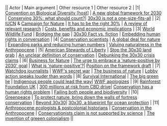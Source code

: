 || Actor | Main argument | Other resource 1 |  Other resource 2 |
|1| [Convention on Biological Diversity [host]](https://www.cbd.int/intro/) | [A new global framework for 2030](https://www.cbd.int/article/draft-1-global-biodiversity-framework) | [Conserving 30%: what should count?](https://naturebeyond2020.com/wp-content/uploads/2021/09/Conserving-at-least-30-of-the-planet-by-2030-What-should-count-2.pdf)| [30x30 is not a one-size-fits-all](https://www.oneearth.org/30-x-30-biodiversity-target/) |
|2| [IUCN](https://www.iucn.org/about-iucn) & [Campaign for Nature](https://www.campaignfornature.org/) | [It has to be the right 30%](https://www.iucn.org/crossroads-blog/202108/we-need-protect-and-conserve-30-planet-it-has-be-right-30) | [A review of relevant research](https://www.campaignfornature.org/sbstta-a-review-of-relevant-research) | [Costs, benefits and economic implications](https://static1.squarespace.com/static/5c77fa240b77bd5a7ff401e5/t/5f05c366f5edb16b875b3964/1594213260537/Waldron+Report-Highlights.pdf) |
|3| [World Wildlife Fund](https://wwf.panda.org/wwf_news/?329190/Forests-food-and-land-can-deliver-30-of-solutions-needed-to-tackle-climate-crisis-by-2030) | [Bridging the gap](https://f.hubspotusercontent20.net/hubfs/4783129/Bridging%20the%20Gap%20-%20WWF%20Report.pdf?__hstc=130722960.e23a0705b07263368ac4877c990a226e.1657119758595.1658762764127.1658824029410.6&__hssc=130722960.4.1658824029410&__hsfp=3603305457&hsCtaTracking=f0d48044-c11b-4ed2-9be9-65b0981f434e%7C92246b03-cd87-4aee-a07f-b27411ca9c95) | [30x30 Fact vs. fiction](https://medium.com/westwise/30x30-fact-vs-fiction-pulling-back-the-curtain-on-misinformation-d03e0a26676c) | [Embedding human rights in conversation](https://wwf.panda.org/wwf_news/wwf_independent_review_/) |
|4| [Conservation scientists](https://www.oneearth.org/contributor/eric-dinerstein/) | [A global deal for nature](https://www.science.org/doi/10.1126/sciadv.aaw2869) | [Expanding parks and reducing human numbers](https://www.jstor.org/stable/pdf/43598301.pdf?refreqid=excelsior%3A638a480868dc7e357a9013e860be102f&ab_segments=&origin=&acceptTC=1) | [Valuing naturalness in the Anthropocene](https://controverses.github.io/biodiversityispolitics/media/valuingnaturalnessintheanthropocene.pdf) |
|5| [American Stewards of Liberty](https://americanstewards.us/) | [Stop the 30x30 land grab](https://stop30x30.americanstewards.us/) | [An unclear definition of conservation](https://rollcall.com/2022/02/07/bidens-rebranded-conservation-plan-has-critics-on-all-sides/) | [Debunking the 30x30 crisis claims](https://americanstewards.us/new-report-debunks-30x30-biodiversity-crisis-claims/) |
|6| [Business for Nature](https://www.businessfornature.org/call-to-action#CTA-signatory-list) | [The urge to embrace a 'nature-positive by 2030' goal](https://www.businessfornature.org/news/nature-positive-by-2030-goal-oewg3) | [What is 'nature-positive'?](https://www.weforum.org/agenda/2021/06/what-is-nature-positive-and-why-is-it-the-key-to-our-future/)|  [Position on the framework draft](https://controverses.github.io/biodiversityispolitics/media/bfnposition.pdf) |
|7| [Watchdog journalists](https://redd-monitor.org/tag/conservation-watch/) | [WWF's secret war](https://www.buzzfeednews.com/article/tomwarren/wwf-world-wide-fund-nature-parks-torture-death) | [The business of nature](https://www.google.com/url?q=https://natureneedsmore.org/the-business-of-nature/&sa=D&source=editors&ust=1659017735142451&usg=AOvVaw2tVgoWHc-HuUvhPsD7ECcY) |  [Lobby action speaks louder than words](https://www.greenbiz.com/article/lobby-action-speaks-louder-words) |
|8| [Survival International](https://www.survivalinternational.org/conservation) | [The big green lie](https://www.survivalinternational.org/campaigns/biggreenlie) | [Indigenous people could lead the way](https://www.nytimes.com/2021/03/11/climate/nature-conservation-30-percent.html)|  [WWF apologizes](https://redd-monitor.org/2021/06/04/wwf-apologises-for-human-rights-abuse-allegations-and-commits-to-an-indigenous-led-approach-to-global-conservation/) |
|9| [Rainforest Foundation UK](https://www.rainforestfoundationuk.org/about-us) | [300 millions at risk from CBD drive](https://www.mappingforrights.org/MFR-resources/mapstory/cbddrive/300_million_at_risk_from_cbd_drive)| [Conservation has a human rights problem](https://insideclimatenews.org/news/14022022/conservation-has-a-human-rights-problem-can-the-new-un-biodiversity-plan-solve-it/) | [Failing both people and biodiversity](https://controverses.github.io/biodiversityispolitics/media/pacongo.pdf) |
|10| [Greenpeace](https://www.greenpeace.org/international/story/53918/10-facts-biodiversity-nature-protection-indigenous-peoples-rights/) | [To protect nature, bring down the walls of fortress conservation](https://www.greenpeace.org/international/story/45497/indigenous-people-biodiversity-fortress-conservation-power-shift/) | [Beyond 30x30](https://www.greenpeace.org/static/planet4-international-stateless/2022/06/41ec3f56-greenpeace-cbd-cop15-policy-brief.pdf)| [30x30, a blueprint for ocean protection](https://www.greenpeaceoceanblueprint.org/) |
|11| [Anthropocene ecologists & postcolonial historians](https://phalliance.medium.com/fortress-conservation-the-green-colonialism-that-must-end-to-achieve-ecological-harmony-in-a-41010b631c6f) | [Conservation in the Anthropocene](https://thebreakthrough.org/journal/issue-2/conservation-in-the-anthropocene) | [Conservationists claim is not supported by science](https://redd-monitor.org/2022/03/07/conservationists-claim-that-their-aim-to-place-thirty-per-cent-of-the-planet-in-protected-areas-by-2030-is-supported-by-science-it-isnt-what-the-science-does-and-doesnt-say-about-3/) | [The invention of greeen colonialism](https://www.dailymaverick.co.za/article/2022-06-14-the-invention-of-green-colonialism-the-roots-of-africas-wildlife-ngos-come-under-withering-scrutiny/) ||
